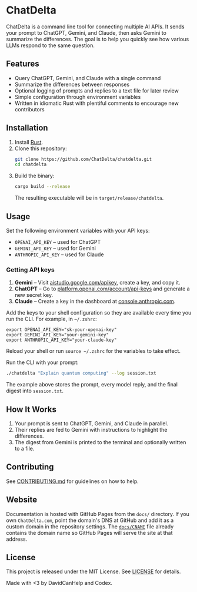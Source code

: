 # ChatDelta

ChatDelta is a command line tool for connecting multiple AI APIs. It sends your prompt to ChatGPT, Gemini, and Claude, then asks Gemini to summarize the differences. The goal is to help you quickly see how various LLMs respond to the same question.

## Features

- Query ChatGPT, Gemini, and Claude with a single command
- Summarize the differences between responses
- Optional logging of prompts and replies to a text file for later review
- Simple configuration through environment variables
- Written in idiomatic Rust with plentiful comments to encourage new contributors

## Installation

1. Install [Rust](https://www.rust-lang.org/tools/install).
2. Clone this repository:
   ```bash
   git clone https://github.com/ChatDelta/chatdelta.git
   cd chatdelta
   ```
3. Build the binary:
   ```bash
   cargo build --release
   ```
   The resulting executable will be in `target/release/chatdelta`.

## Usage

Set the following environment variables with your API keys:

- `OPENAI_API_KEY` – used for ChatGPT
- `GEMINI_API_KEY` – used for Gemini
- `ANTHROPIC_API_KEY` – used for Claude

### Getting API keys

1. **Gemini** – Visit [aistudio.google.com/apikey](https://aistudio.google.com/apikey),
   create a key, and copy it.
2. **ChatGPT** – Go to [platform.openai.com/account/api-keys](https://platform.openai.com/account/api-keys)
   and generate a new secret key.
3. **Claude** – Create a key in the dashboard at
   [console.anthropic.com](https://console.anthropic.com).

Add the keys to your shell configuration so they are available every time you run
the CLI. For example, in `~/.zshrc`:

```shell
export OPENAI_API_KEY="sk-your-openai-key"
export GEMINI_API_KEY="your-gemini-key"
export ANTHROPIC_API_KEY="your-claude-key"
```

Reload your shell or run `source ~/.zshrc` for the variables to take effect.

Run the CLI with your prompt:

```bash
./chatdelta "Explain quantum computing" --log session.txt
```

The example above stores the prompt, every model reply, and the final digest into `session.txt`.

## How It Works

1. Your prompt is sent to ChatGPT, Gemini, and Claude in parallel.
2. Their replies are fed to Gemini with instructions to highlight the differences.
3. The digest from Gemini is printed to the terminal and optionally written to a file.

## Contributing

See [CONTRIBUTING.md](CONTRIBUTING.md) for guidelines on how to help.

## Website

Documentation is hosted with GitHub Pages from the `docs/` directory. If you own
`ChatDelta.com`, point the domain's DNS at GitHub and add it as a custom domain
in the repository settings. The [`docs/CNAME`](docs/CNAME) file already contains
the domain name so GitHub Pages will serve the site at that address.

## License

This project is released under the MIT License. See [LICENSE](LICENSE) for details.

Made with <3 by DavidCanHelp and Codex.
